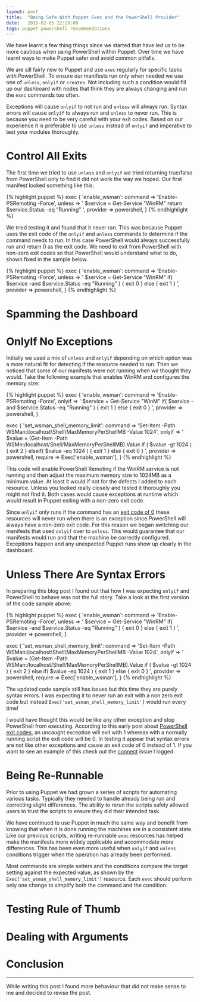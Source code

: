 ```yaml
---
layout: post
title:  "Being Safe With Puppet Exec and the PowerShell Provider"
date:   2015-02-05 22:29:00
tags: puppet powershell recommendations
---
```


We have learnt a few thing things since we started that have led us to be more
cautious when using PowerShell within Puppet. Over time we have learnt ways to
make Puppet safer and avoid common pitfalls.

We are sill fairly new to Puppet and use ``exec`` regularly for specific tasks
with PowerShell. To ensure our manifests run only when needed we use one of
``unless``, ``onlyif`` or ``creates``. Not including such a condition would
fill up our dashboard with nodes that think they are always changing and run
the ``exec`` commands too often.

Exceptions will cause ``onlyif`` to not run and ``unless`` will always run.
Syntax errors will cause ``onlyif`` to always run and ``unless`` to never run.
This is because you need to be very careful with your exit codes. Based on our
experience it is preferable to use ``unless`` instead of ``onlyif`` and
imperative to test your modules thoroughly.

Control All Exits
===============================================================================

The first time we tried to use ``unless`` and ``onlyif`` we tried returning
true/false from PowerShell only to find it did not work the way we hoped. Our
first manifest looked something like this:

{% highlight puppet %}
exec { 'enable_wsman':
  command  => 'Enable-PSRemoting -Force',
  unless   => '
    $service = Get-Service "WinRM"
    return $service.Status -eq "Running"
  ',
  provider => powershell,
}
{% endhighlight %}

We tried testing it and found that it never ran. This was because Puppet uses
the exit code of the ``onlyif`` and ``unless`` commands to determine if the
command needs to run. In this case PowerShell would always successfully run and
return 0 as the exit code. We need to exit from PowerShell with non-zero exit
codes so that PowerShell would understand what to do, shown fixed in the sample
below.

{% highlight puppet %}
exec { 'enable_wsman':
  command  => 'Enable-PSRemoting -Force',
  unless   => '
    $service = Get-Service "WinRM"
    if( $service -and $service.Status -eq "Running" ) {
      exit 0
    } else {
      exit 1
    }
  ',
  provider => powershell,
}
{% endhighlight %}

Spamming the Dashboard
===============================================================================

OnlyIf No Exceptions
===============================================================================

Initially we used a mix of ``unless`` and ``onlyif`` depending on which option
was a more natural fit for detecting if the resource needed to run. Then we
noticed that some of our manifests were not running when we thought they would.
Take the following example that enables WinRM and configures the memory size:

{% highlight puppet %}
exec { 'enable_wsman':
  command  => 'Enable-PSRemoting -Force',
  onlyif   => '
    $service = Get-Service "WinM"
    if( $service -and $service.Status -eq "Running" ) {
      exit 1
    } else {
      exit 0
    }
  ',
  provider => powershell,
}

exec { 'set_wsman_shell_memory_limit':
  command  => 'Set-Item -Path WSMan:\localhost\Shell\MaxMemoryPerShellMB -Value 1024',
  onlyif   => '
    $value = (Get-Item -Path WSMn:/localhost/Shell/MaxMemoryPerShellMB).Value
    if ( $value -gt 1024 ) {
      exit 2
    } elseif( $value -eq 1024 ) {
      exit 1
    } else {
      exit 0
    }
  ',
  provider => powershell,
  require  => Exec['enable_wsman'],
}
{% endhighlight %}

This code will enable PowerShell Remoting if the WinRM service is not running
and then adjust the maximum memory size to 1024MB as a minimum value. At least
it would if not for the defects I added to each resource. Unless you looked
really closely and tested it thoroughly you might not find it. Both cases would
cause exceptions at runtime which would result in Puppet exiting with a
non-zero exit code.

Since ``onlyif`` only runs if the command has an [exit code of 0][onlyif] these
resources will never run when there is an exception since PowerShell will
always have a non-zero exit code. For this reason we began switching our
manifests that used ``onlyif`` over to ``unless``. This would guarantee that
our manifests would run and that the machine be correctly configured.
Exceptions happen and any unexpected Puppet runs show up clearly in the
dashboard.

Unless There Are Syntax Errors
===============================================================================

In preparing this blog post I found out that how I was expecting ``onlyif`` and
PowerShell to behave was not the full story. Take a look at the first version
of the code sample above:

{% highlight puppet %}
exec { 'enable_wsman':
  command  => 'Enable-PSRemoting -Force',
  unless   => '
    $service = Get-Service "WinRM"
    if( $service -and $service.Status -eq "Running" ) {
      exit 0
    } else {
      exit 1
    }
  ',
  provider => powershell,
}

exec { 'set_wsman_shell_memory_limit':
  command  => 'Set-Item -Path WSMan:\localhost\Shell\MaxMemoryPerShellMB -Value 1024',
  onlyif   => '
    $value = (Get-Item -Path WSMan:/localhost/Shell/MaxMemoryPerShellMB).Value
    if ( $value -gt 1024 ) {
      exit 2
    } else if( $value -eq 1024 ) {
      exit 1
    } else {
      exit 0
    }
  ',
  provider => powershell,
  require  => Exec['enable_wsman'],
}
{% endhighlight %}

The updated code sample still has issues but this time they are purely syntax
errors. I was expecting it to never run an exit with a non zero exit code but
instead ``Exec['set_wsman_shell_memory_limit']`` would run every time!

I would have thought this would be like any other exception and stop PowerShell
from executing. According to this early post about [PowerShell exit codes][psexit],
an uncaught exception will exit with 1 whereas with a normally running script
the exit code will be 0. In testing it appear that syntax errors are not like
other exceptions and cause an exit code of 0 instead of 1. If you want to see
an example of this check out the [connect][connect] issue I logged.

Being Re-Runnable
===============================================================================

Prior to using Puppet we had grown a series of scripts for automating various
tasks. Typically they needed to handle already being run and correcting slight
differences. The ability to rerun the scripts safely allowed users to trust the
scripts to ensure they did their intended task.

We have continued to use Puppet in much the same way and benefit from knowing
that when it is done running the machines are in a consistent state. Like our
previous scripts, writing re-runnable ``exec`` resources has helped make the
manifests more widely applicable and accommodate more differences. This has
been even more useful when  ``onlyif`` and ``unless`` conditions trigger when
the operation has already been performed.

Most commands are simple setters and the conditions compare the target setting
against the expected value, as shown by the ``Exec['set_wsman_shell_memory_limit']``
resource. Each ``exec`` should perform only one change to simplify both the
command and the condition.

Testing Rule of Thumb
===============================================================================

Dealing with Arguments
===============================================================================


Conclusion
===============================================================================

<hr />

While writing this post I found more behaviour that did not make sense to me and decided to revise the post.

[onlyif]:  https://docs.puppetlabs.com/references/latest/type.html#exec-attribute-onlyif
[unless]:  https://docs.puppetlabs.com/references/latest/type.html#exec-attribute-unless
[psexit]:  http://blogs.msdn.com/b/powershell/archive/2006/10/14/windows-powershell-exit-codes.aspx
[connect]: https://connect.microsoft.com/PowerShell/feedbackdetail/view/1121146/powershell-executable-syntax-error-exit-code-is-0
